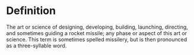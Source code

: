 # Definition

The art or science of designing, developing, building, launching,
directing, and sometimes guiding a rocket missile; any phase or aspect
of this art or science. This term is sometimes spelled missilery, but is
then pronounced as a three-syllable word.
